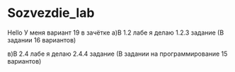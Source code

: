 # Sozvezdie_lab
Hello 
У меня вариант 19 в зачётке 
а)В 1.2 лабе я делаю 1.2.3 задание (В задании 16 вариантов) 		

в)В 2.4 лабе я делаю 2.4.4 задание (В задании на программирование 15 вариантов)
 
